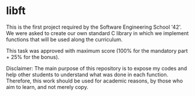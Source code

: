 # libft
This is the first project required by the Software Engineering School '42'. 
We were asked to create our own standard C library in which we implement functions that will be used along the curriculum.

This task was approved with maximum score (100% for the mandatory part + 25% for the bonus).

Disclaimer:
The main purpose of this repository is to expose my codes and help other students to understand what was done in each function. 
Therefore, this work should be used for academic reasons, by those who aim to learn, and not merely copy. 

